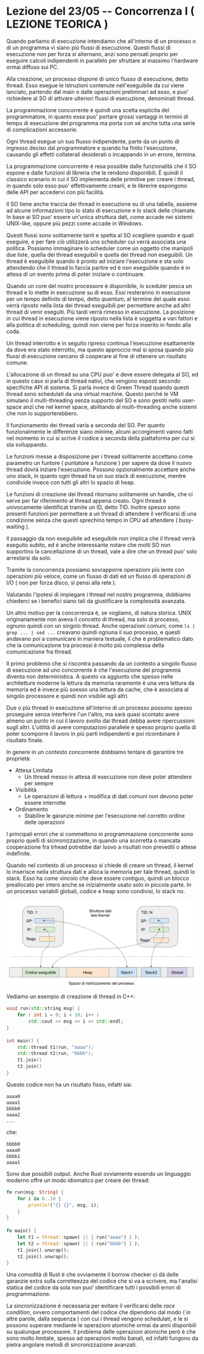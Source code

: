 # Lezione del 23/05 -- Concorrenza I ( LEZIONE TEORICA )

Quando parliamo di esecuzione intendiamo che all'interno di un processo o di un programma vi siano più flussi di esecuzione.
Questi flussi di esecuzione non per forza si alternano, anzi sono pensati proprio per eseguire calcoli indipendenti in parallelo per sfruttare al massimo l'hardware ormai diffuso sui PC.

Alla creazione, un processo dispone di unico flusso di esecuzione, detto thread.
Esso esegue le istruzioni contenute nell'eseguibile da cui viene lanciato, partendo dal main o dalle operazioni preliminari ad esso, e puo' richiedere al SO di attivare ulteriori flussi di esecuzione, denominati thread.

La programmazione concorrente è quindi una scelta esplicita del programmatore, in quanto essa puo' portare grossi vantaggi in termini di tempo di esecuzione del programma ma porta con sé anche tutta una serie di complicazioni accessorie.

Ogni thread esegue un suo flusso indipendente, parte da un punto di ingresso deciso dal programmatore e quando ha finito l'esecuzione, causando gli effetti collaterali desiderati o incappando in un errore, termina.

La programmazione concorrente è resa possible dalle funzionalità che il SO espone e dalle funzioni di libreria che le rendono disponibili.
È quindi il classico scenario in cui il SO implementa delle primitive per creare i thread, in quando solo esso puo' effettivamente crearli, e le librerire espongono delle API per accedervi con più facilità.

Il SO tiene anche traccia dei thread in esecuzione su di una tabella, assieme ad alcune informazioni tipo lo stato di esecuzione e lo stack delle chiamate.
In base ai SO puo' essere un'unica struttura dati, come accade nei sistemi UNIX-like, oppure più pezzi come accade in Windows.

Questi flussi sono solitamente tanti e spetta al SO scegliere quando e quali eseguire, e per fare ciò utilizzerà uno scheduler cui verrà associata una politica.
Possiamo immaginare lo scheduler come un oggetto che manipoli due liste, quella dei thread eseguibili e quella dei thread non eseguibili.
Un thread è eseguibile quando è pronto ad iniziare l'esecuzione e sta solo attendendo che il thread lo faccia partire ed è non eseguibile quando è in attesa di un evento prima di poter iniziare o continuare.

Quando un core del nostro processore è disponibile, lo sceduler pesca un thread e lo mette in esecuzione su di esso.
Essi resteranno in esecuzione per un tempo definito di tempo, detto *quantum*, al termine del quale esso verrà riposto nella lista dei thread eseguibili per permettere anche ad altri thread di venir eseguiti.
Più tardi verrà rimesso in esecuzione.
La posizione in cui thread in esecuzione viene riposto nella lista è soggetta a vari fattori e alla politica di scheduling, quindi non viene per forza inserito in fondo alla coda.

Un thread interrotto e in seguito ripreso continua l'esecuzione esattamente da dove era stato interrotto, ma questo approccio mal si sposa quando più flussi di esecuzione cercano di cooperare al fine di ottenere un risultato comune.

L'allocazione di un thread su una CPU puo' e deve essere delegata al SO, ed in questo caso si parla di thread nativi, che vengono esposti secondo specifiche API di sistema.
Si parla invece di Green Thread quando questi thread sono schedulati da una virtual machine.
Questo perché le VM simulano il multi-threading senza supporto del SO e sono gestiti nello user-space anzi che nel kernel space, abilitando al multi-threading anche sistemi che non lo supporterebbero.

Il funzionamento dei thread varia a seconda del SO.
Per quanto funzionalmente le differenze siano minime, alcuni accorgimenti vanno fatti nel momento in cui si scrive il codice a seconda della piattaforma per cui si sta sviluppando.

Le funzioni messe a disposizione per i thread solitamente accettano come parametro un funtore ( puntatore a funzione ) per sapere da dove il nuovo thread dovrà inziare l'esecuzione.
Possono opzionalmente accettare anche uno stack, in quanto ogni thread ha un suo stack di esecuzione, mentre condivide invece con tutti gli altri lo spazio di heap.

Le funzioni di creazione dei thread ritornano solitamente un handle, che ci serve per far riferimento al thread appena creato.
Ogni thread è univocamente identificat tramite un ID, detto TID.
Inoltre spesso sono presenti funzioni per permettere a un thread di attendere il verificarsi di una condizione senza che questi sprechino tempo in CPU ad attendere ( busy-waiting ).

Il passaggio da non eseguibile ad eseguibile non implica che il thread verrà eseguito subito, ed è anche interessante notare che molti SO non supportino la cancellazione di un thread, vale a dire che un thread puo' solo arrestarsi da solo.

Tramite la concorrenza possiamo sovrapporre operazioni più lente con operazioni più veloce, come un flusso di dati ed un flusso di operazioni di I/O ( non per forza disco, si pensi alla rete ).

Valutando l'ipotesi di impiegare i thread nel nostro programma, dobbiamo chiederci se i benefici siano tali da giustificare la complessità avanzata.

Un altro motivo per la concorrenza è, se vogliamo, di natura storica.
UNIX originariamente non aveva il concetto di thread, ma solo di processo, ognuno quindi con un singolo thread.
Anche operazioni comuni, come `ls | grep ... | sed ...` creavano quindi ognuna il suo processo, e questi andavano poi a comunicare in maniera testuale, il che è problematico dato che la comunicazione tra processi è molto più complessa della comunicazione fra thread.

Il primo problemo che si riscontra passando da un contesto a singolo flusso di esecuzione ad uno concorrente è che l'esecuzione del programma diventa non deterministica.
A questo va aggiunto che spesso nelle architetture moderne la lettura da memoria raramente è una vera lettura da memoria ed è invece più soesso una lettura da cache, che è associata al singolo processore e quindi non visibile agli altri.

Due o più thread in esecuzione all'interno di un processo possono spesso proseguire senza interferire l'un l'altro, ma sarà quasi scontato avere almeno un punto in cui il lavoro svolto dai thread debba avere ripercussioni sugli altri.
L'utilità di avere computazioni parallele è spesso proprio quella di poter scomporre il lavoro in più parti indipendenti e poi ricombinare il risultato finale.

In genere in un contesto concorrente dobbiamo tentare di garantire tre proprietà:
- Attesa Limitata
  - Un thread messo in attesa di esecuzione non deve poter attendere per sempre
- Visibilità
  - Le operazioni di lettura + modifica di dati comuni non devono poter essere interrotte
- Ordinamento
  - Stabilire le garanzie minime per l'esecuzione nel corretto ordine delle operazioni


I principali errori che si commettono in programmazione concorrente sono proprio quelli di sicnronizzazione, in quando una scorretta o mancata cooperazione fra trhead potrebbe dar luovo a risultati non prevedili o attese indefinite.

Quando nel contesto di un processo si chiede di creare un thread, il kernel lo inserisce nella struttura dati e alloca la memoria per tale thread, quindi lo stack.
Esso ha come vincolo che deve essere contiguo, quindi un blocco preallocato per intero anche se inizialmente usato solo in piccola parte.
In un processo variabili globali, codice e heap sono condivisi, lo stack no.

![](../imgs/20220523132804.png)  

Vediamo un esempio di creazione di thread in C++:

```C++
void run(std::string msg) {
    for ( int i = 0; i < 10; i++ ) 
        std::cout << msg << i << std::endl;
}

int main() {
    std::thread t1(run, "aaaa");
    std::thread t2(run, "bbbb");
    t1.join()
    t2.join()
}
```

Questo codice non ha un risultato fisso, infatti sia:

```plain
aaaa0
aaaa1
bbbb0
aaaa2
...
```

che:

```plain
bbbb0
aaaa0
bbbb1
aaaa1
```

Sono due possibili output.
Anche Rust ovviamente essendo un linguaggio moderno offre un modo idiomatico per creare dei thread:

```rust
fn run(msg: String) {
    for i in 0..10 {
        println!("{} {}", msg, i);
    }
}

fn main() {
    let t1 = thread::spawn( || { run("aaaa") } );
    let t2 = thread::spawn( || { run("bbbb") } );
    t1.join().unwrap();
    t2.join().unwrap();
}
```

Una comodità di Rust è che ovviamente il borrow checker ci dà delle garanzie extra sulla corretteezza del codice che si va a scrivere, ma l'analisi statica del codice da sola non puo' identificare tutti i possibili errori di programmazione.

La sincronizzazione è necessaria per evitare il verificarsi delle *race condition*, ovvero comportamenti del codice che dipendono dal modo ( in altre parole, dalla sequenza ) con cui i thread vengono schedulati, e le si possono superare mediante le operazioni atomiche ormai da anni disponbili su qualunque processore.
Il problema delle operazioni atomiche però è che sono molto limitate, spesso ad operazioni molto banali, ed infatti fungono da pietra angolare  metodi di sincronizzazione avanzati.